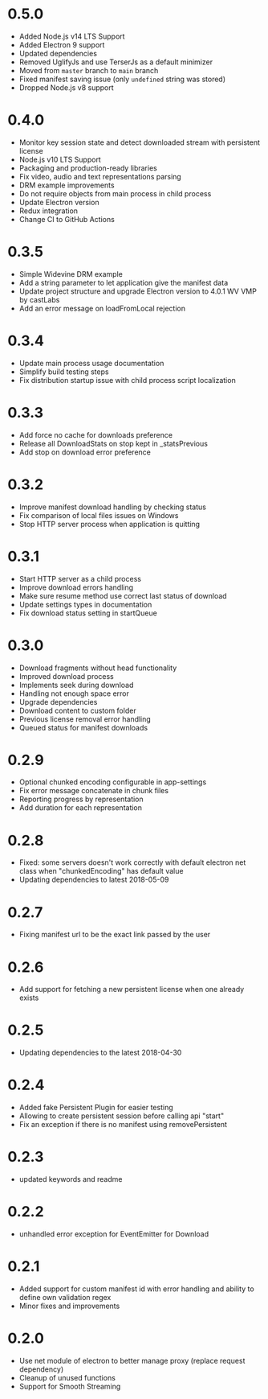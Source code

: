 # 0.5.0
 * Added Node.js v14 LTS Support
 * Added Electron 9 support
 * Updated dependencies
 * Removed UglifyJs and use TerserJs as a default minimizer
 * Moved from `master` branch to `main` branch
 * Fixed manifest saving issue (only `undefined` string was stored)
 * Dropped Node.js v8 support

# 0.4.0
 * Monitor key session state and detect downloaded stream with persistent license
 * Node.js v10 LTS Support
 * Packaging and production-ready libraries
 * Fix video, audio and text representations parsing
 * DRM example improvements
 * Do not require objects from main process in child process
 * Update Electron version
 * Redux integration
 * Change CI to GitHub Actions

# 0.3.5
 * Simple Widevine DRM example
 * Add a string parameter to let application give the manifest data
 * Update project structure and upgrade Electron version to 4.0.1 WV VMP by castLabs
 * Add an error message on loadFromLocal rejection

# 0.3.4
 * Update main process usage documentation
 * Simplify build testing steps
 * Fix distribution startup issue with child process script localization

# 0.3.3
 * Add force no cache for downloads preference
 * Release all DownloadStats on stop kept in _statsPrevious
 * Add stop on download error preference

# 0.3.2
 * Improve manifest download handling by checking status
 * Fix comparison of local files issues on Windows
 * Stop HTTP server process when application is quitting

# 0.3.1
 * Start HTTP server as a child process
 * Improve download errors handling
 * Make sure resume method use correct last status of download
 * Update settings types in documentation
 * Fix download status setting in startQueue

# 0.3.0
 * Download fragments without head functionality
 * Improved download process 
 * Implements seek during download
 * Handling not enough space error
 * Upgrade dependencies
 * Download content to custom folder
 * Previous license removal error handling
 * Queued status for manifest downloads

# 0.2.9
 * Optional chunked encoding configurable in app-settings
 * Fix error message concatenate in chunk files
 * Reporting progress by representation
 * Add duration for each representation

# 0.2.8
 * Fixed: some servers doesn't work correctly with default electron net class when "chunkedEncoding" has default value
 * Updating dependencies to latest 2018-05-09
 
# 0.2.7
 * Fixing manifest url to be the exact link passed by the user

# 0.2.6
 * Add support for fetching a new persistent license when one already exists
 
# 0.2.5
 * Updating dependencies to the latest 2018-04-30
 
# 0.2.4
 * Added fake Persistent Plugin for easier testing
 * Allowing to create persistent session before calling api "start"
 * Fix an exception if there is no manifest using removePersistent 
 
# 0.2.3
 * updated keywords and readme 
 
# 0.2.2
 * unhandled error exception for EventEmitter for Download
 
# 0.2.1
 * Added support for custom manifest id with error handling and ability to define own validation regex 
 * Minor fixes and improvements 
 
# 0.2.0
 * Use net module of electron to better manage proxy (replace request dependency)
 * Cleanup of unused functions
 * Support for Smooth Streaming
